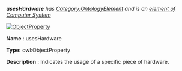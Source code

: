 ___usesHardware__ 
 has
 [Category:OntologyElement](../../Category/OntologyElement "Category:OntologyElement") 
 and is an
 [element of](../../Property/ElementOf "Property:ElementOf") 
[Computer System](../../Submissions/Computer_System "Submissions:Computer System")_




  





[![ObjectProperty](../../images/thumb/c/c3/ObjectProperty.gif/45px-ObjectProperty.gif)](../../Image/ObjectProperty.gif "ObjectProperty")


__Name__ 
 : usesHardware
 



__Type:__ 
 owl:ObjectProperty
 



__Description__ 
 : Indicates the usage of a specific piece of hardware.
